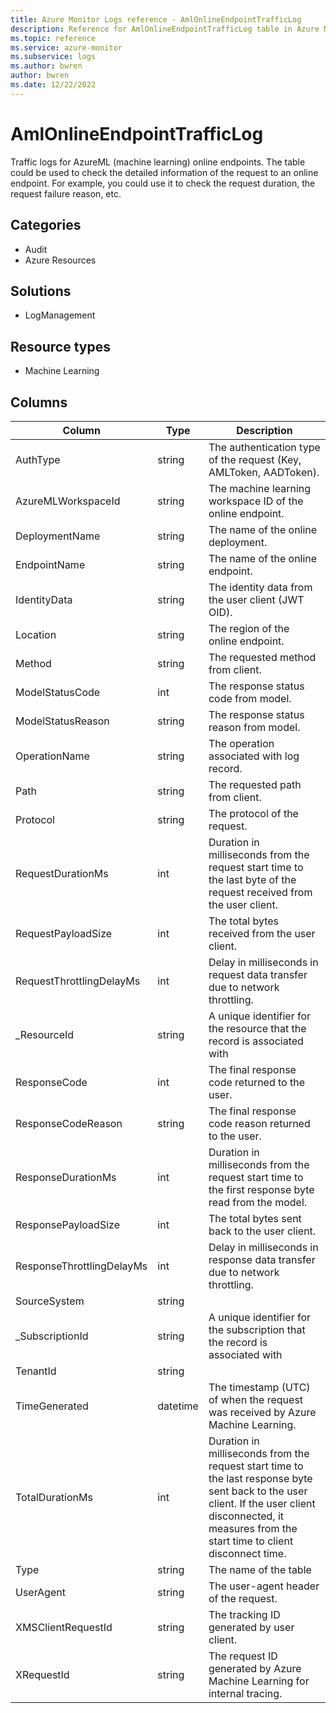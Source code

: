 ```yaml
---
title: Azure Monitor Logs reference - AmlOnlineEndpointTrafficLog
description: Reference for AmlOnlineEndpointTrafficLog table in Azure Monitor Logs.
ms.topic: reference
ms.service: azure-monitor
ms.subservice: logs
ms.author: bwren
author: bwren
ms.date: 12/22/2022
---
```


# AmlOnlineEndpointTrafficLog

 Traffic logs for AzureML (machine learning) online endpoints. The table could be used to check the detailed information of the request to an online endpoint. For example, you could use it to check the request duration, the request failure reason, etc.

## Categories

- Audit
- Azure Resources
## Solutions

- LogManagement
## Resource types

- Machine Learning




## Columns

| Column | Type | Description |
| --- | --- | --- |
| AuthType | string | The authentication type of the request (Key, AMLToken, AADToken). |
| AzureMLWorkspaceId | string | The machine learning workspace ID of the online endpoint. |
| DeploymentName | string | The name of the online deployment. |
| EndpointName | string | The name of the online endpoint. |
| IdentityData | string | The identity data from the user client (JWT OID). |
| Location | string | The region of the online endpoint. |
| Method | string | The requested method from client. |
| ModelStatusCode | int | The response status code from model. |
| ModelStatusReason | string | The response status reason from model. |
| OperationName | string | The operation associated with log record. |
| Path | string | The requested path from client. |
| Protocol | string | The protocol of the request. |
| RequestDurationMs | int | Duration in milliseconds from the request start time to the last byte of the request received from the user client. |
| RequestPayloadSize | int | The total bytes received from the user client. |
| RequestThrottlingDelayMs | int | Delay in milliseconds in request data transfer due to network throttling. |
| _ResourceId | string | A unique identifier for the resource that the record is associated with |
| ResponseCode | int | The final response code returned to the user. |
| ResponseCodeReason | string | The final response code reason returned to the user. |
| ResponseDurationMs | int | Duration in milliseconds from the request start time to the first response byte read from the model. |
| ResponsePayloadSize | int | The total bytes sent back to the user client. |
| ResponseThrottlingDelayMs | int | Delay in milliseconds in response data transfer due to network throttling. |
| SourceSystem | string |  |
| _SubscriptionId | string | A unique identifier for the subscription that the record is associated with |
| TenantId | string |  |
| TimeGenerated | datetime | The timestamp (UTC) of when the request was received by Azure Machine Learning. |
| TotalDurationMs | int | Duration in milliseconds from the request start time to the last response byte sent back to the user client. If the user client disconnected, it measures from the start time to client disconnect time. |
| Type | string | The name of the table |
| UserAgent | string | The user-agent header of the request. |
| XMSClientRequestId | string | The tracking ID generated by user client. |
| XRequestId | string | The request ID generated by Azure Machine Learning for internal tracing. |
